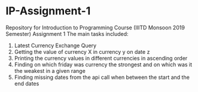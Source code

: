# IP-Assignment-1
Repository for Introduction to Programming Course (IIITD Monsoon 2019 Semester) Assignment 1
The main tasks included:
1. Latest Currency Exchange Query
2. Getting the value of currency X in currency y on date z
3. Printing the currency values in different currencies in ascending order
4. Finding on which friday was currency the strongest and on which was it the weakest in a given range
5. Finding missing dates from the api call when between the start and the end dates
